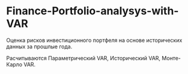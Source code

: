# Finance-Portfolio-analysys-with-VAR

Оценка рисков инвестиционного портфеля на основе исторических данных за прошлые года.

Расчитываются Параметрический VAR, Исторический VAR, Монте-Карло VAR.
